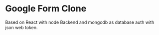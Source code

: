 # Google Form Clone
Based on React with node Backend and mongodb as database auth with json web token.
